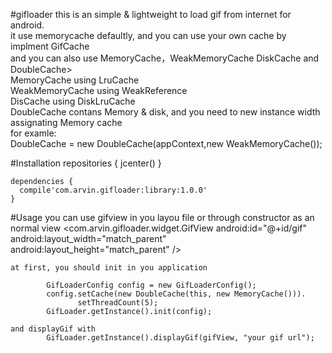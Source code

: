 #gifloader
this is an simple & lightweight to load gif from internet for android.<br>
it use memorycache defaultly, and you can use your own cache by implment GifCache<br>
and you can also use MemoryCache，WeakMemoryCache DiskCache and DoubleCache><br>
MemoryCache using LruCache<br>
WeakMemoryCache using WeakReference<br>
DisCache using DiskLruCache<br>
DoubleCache contans Memory & disk, and you need to new instance width assignating Memory cache<br>
				for examle:<br>
					DoubleCache = new DoubleCache(appContext,new WeakMemoryCache());




#Installation
	repositories {
		jcenter()
	}

	dependencies {
  	  compile'com.arvin.gifloader:library:1.0.0'
	}
	
#Usage
	you can use gifview in you layou file or through constructor as an normal view
		<com.arvin.gifloader.widget.GifView
        	android:id="@+id/gif"
	        android:layout_width="match_parent"
	        android:layout_height="match_parent" />
  
  
 	at first, you should init in you application 
 	
 			GifLoaderConfig config = new GifLoaderConfig();
    		config.setCache(new DoubleCache(this, new MemoryCache())).
        	       setThreadCount(5);
  		   	GifLoader.getInstance().init(config);
        	
  	and displayGif with
  			GifLoader.getInstance().displayGif(gifView, "your gif url");
